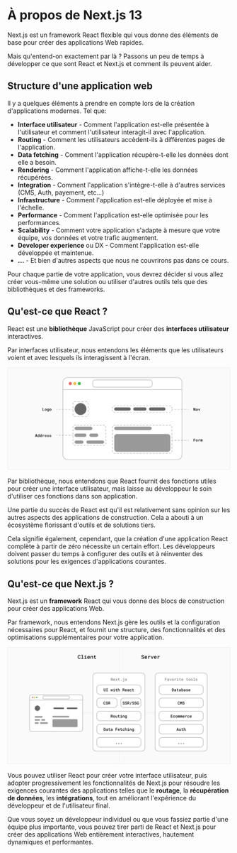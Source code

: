 # À propos de Next.js 13

Next.js est un framework React flexible qui vous donne des éléments de base pour créer des applications Web rapides.

Mais qu'entend-on exactement par là ? Passons un peu de temps à développer ce que sont React et Next.js et comment ils peuvent aider.

## Structure d'une application web

Il y a quelques éléments à prendre en compte lors de la création d'applications modernes. Tel que:

- **Interface utilisateur** - Comment l'application est-elle présentée à l'utilisateur et comment l'utilisateur interagit-il avec l'application.
- **Routing** - Comment les utilisateurs accèdent-ils à différentes pages de l'application.
- **Data fetching** - Comment l'application récupère-t-elle les données dont elle a besoin.
- **Rendering** - Comment l'application affiche-t-elle les données récupérées.
- **Integration** - Comment l'application s'intègre-t-elle à d'autres services (CMS, Auth, payement, etc...)
- **Infrastructure** - Comment l'application est-elle déployée et mise à l'échelle.
- **Performance** - Comment l'application est-elle optimisée pour les performances.
- **Scalability** - Comment votre application s'adapte à mesure que votre équipe, vos données et votre trafic augmentent.
- **Developer experience** ou DX - Comment l'application est-elle développée et maintenue.
- **...** - Et bien d'autres aspects que nous ne couvrirons pas dans ce cours.

Pour chaque partie de votre application, vous devrez décider si vous allez créer vous-même une solution ou utiliser d'autres outils tels que des bibliothèques et des frameworks.

## Qu'est-ce que React ?

React est une **bibliothèque** JavaScript pour créer des **interfaces utilisateur** interactives.

Par interfaces utilisateur, nous entendons les éléments que les utilisateurs voient et avec lesquels ils interagissent à l'écran.

![Schéma de React](./assets/user-interface.png)

Par bibliothèque, nous entendons que React fournit des fonctions utiles pour créer une interface utilisateur, mais laisse au développeur le soin d'utiliser ces fonctions dans son application.

Une partie du succès de React est qu'il est relativement sans opinion sur les autres aspects des applications de construction. Cela a abouti à un écosystème florissant d'outils et de solutions tiers.

Cela signifie également, cependant, que la création d'une application React complète à partir de zéro nécessite un certain effort. Les développeurs doivent passer du temps à configurer des outils et à réinventer des solutions pour les exigences d'applications courantes.

## Qu'est-ce que Next.js ?

Next.js est un **framework** React qui vous donne des blocs de construction pour créer des applications Web.

Par framework, nous entendons Next.js gère les outils et la configuration nécessaires pour React, et fournit une structure, des fonctionnalités et des optimisations supplémentaires pour votre application.

![Schéma de Next.js](./assets/next-app.png)

Vous pouvez utiliser React pour créer votre interface utilisateur, puis adopter progressivement les fonctionnalités de Next.js pour résoudre les exigences courantes des applications telles que le **routage**, la **récupération de données**, les **intégrations**, tout en améliorant l'expérience du développeur et de l'utilisateur final.

Que vous soyez un développeur individuel ou que vous fassiez partie d'une équipe plus importante, vous pouvez tirer parti de React et Next.js pour créer des applications Web entièrement interactives, hautement dynamiques et performantes.
